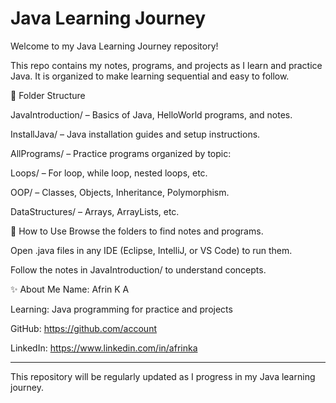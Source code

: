 # Java Learning Journey
Welcome to my Java Learning Journey repository!

This repo contains my notes, programs, and projects as I learn and practice Java. It is organized to make
learning sequential and easy to follow.

📁 Folder Structure

JavaIntroduction/ – Basics of Java, HelloWorld programs, and notes.

InstallJava/ – Java installation guides and setup instructions.

AllPrograms/ – Practice programs organized by topic:

Loops/ – For loop, while loop, nested loops, etc.

OOP/ – Classes, Objects, Inheritance, Polymorphism.

DataStructures/ – Arrays, ArrayLists, etc.


🚀 How to Use
Browse the folders to find notes and programs.

Open .java files in any IDE (Eclipse, IntelliJ, or VS Code) to run them.

Follow the notes in JavaIntroduction/ to understand concepts.

✨ About Me
Name: Afrin K A

Learning: Java programming for practice and projects

GitHub: https://github.com/account

LinkedIn: https://www.linkedin.com/in/afrinka

---
This repository will be regularly updated as I progress in my Java learning journey.
